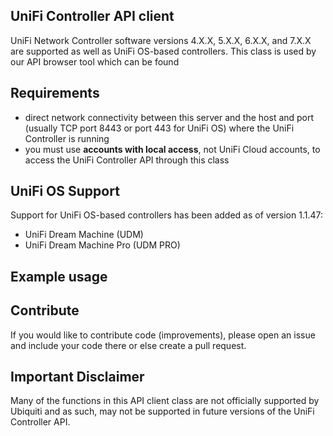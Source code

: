 ## UniFi Controller API client

UniFi Network Controller software versions 4.X.X, 5.X.X, 6.X.X, and 7.X.X 
are supported as well as UniFi OS-based controllers. This class is used by our API browser tool which can be found

## Requirements
- direct network connectivity between this server and the host and port (usually TCP port 8443 or port 443 for
  UniFi OS) where the UniFi Controller is running
- you must use **accounts with local access**, not UniFi Cloud accounts, to access the UniFi Controller API
  through this class

## UniFi OS Support
Support for UniFi OS-based controllers has been added as of version 1.1.47:
- UniFi Dream Machine (UDM)
- UniFi Dream Machine Pro (UDM PRO)

## Example usage

## Contribute

If you would like to contribute code (improvements), please open an issue and include
your code there or else create a pull request.

## Important Disclaimer

Many of the functions in this API client class are not officially supported by Ubiquiti
and as such, may not be supported in future versions of the UniFi Controller API.